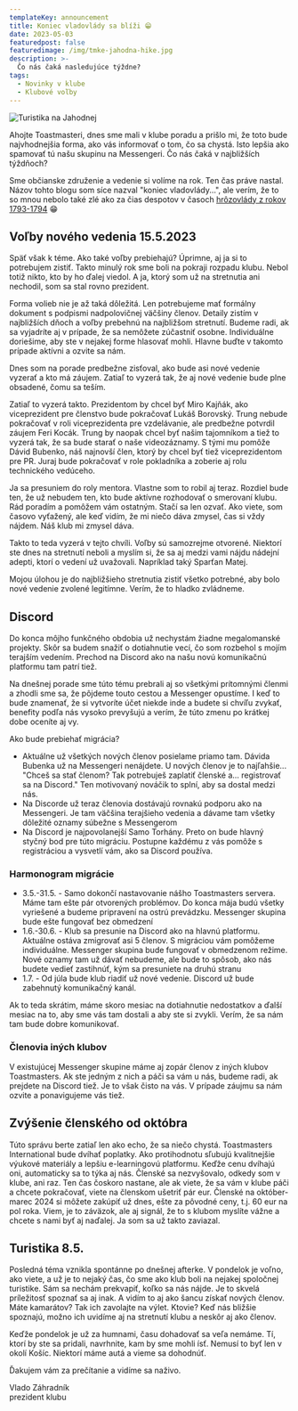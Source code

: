```yaml
---
templateKey: announcement
title: Koniec vladovlády sa blíži 😁
date: 2023-05-03
featuredpost: false
featuredimage: /img/tmke-jahodna-hike.jpg
description: >-
  Čo nás čaká nasledujúce týždne?
tags:
  - Novinky v klube
  - Klubové voľby
---
```


![Turistika na Jahodnej](/img/tmke-jahodna-hike.jpg)

Ahojte Toastmasteri,
dnes sme mali v klube poradu a prišlo mi, že toto bude najvhodnejšia forma, ako vás informovať o tom, čo sa chystá. Isto lepšia ako spamovať tú našu skupinu na Messengeri. Čo nás čaká v najbližších týždňoch?

Sme občianske združenie a vedenie si volíme na rok. Ten čas práve nastal. Názov tohto blogu som síce nazval "koniec vladovlády...", ale verím, že to so mnou nebolo také zlé ako za čias despotov v časoch [hrôzovlády z rokov 1793-1794](https://sk.wikipedia.org/wiki/Ve%C4%BEk%C3%A1_franc%C3%BAzska_revol%C3%BAcia) 😁

## Voľby nového vedenia 15.5.2023

Späť však k téme. Ako také voľby prebiehajú? Úprimne, aj ja si to potrebujem zistiť. Takto minulý rok sme boli na pokraji rozpadu klubu. Nebol totiž nikto, kto by ho ďalej viedol. A ja, ktorý som už na stretnutia ani nechodil, som sa stal rovno prezident.

Forma volieb nie je až taká dôležitá. Len potrebujeme mať formálny dokument s podpismi nadpolovičnej väčšiny členov. Detaily zistím v najbližších dňoch a voľby prebehnú na najbližšom stretnutí. Budeme radi, ak sa vyjadríte aj v prípade, že sa nemôžete zúčastniť osobne. Individuálne doriešime, aby ste v nejakej forme hlasovať mohli. Hlavne buďte v takomto prípade aktívni a ozvite sa nám.

Dnes som na porade predbežne zisťoval, ako bude asi nové vedenie vyzerať a kto má záujem. Zatiaľ to vyzerá tak, že aj nové vedenie bude plne obsadené, čomu sa teším.

Zatiaľ to vyzerá takto. Prezidentom by chcel byť Miro Kajňák, ako viceprezident pre členstvo bude pokračovať Lukáš Borovský. Trung nebude pokračovať v roli viceprezidenta pre vzdelávanie, ale predbežne potvrdil záujem Feri Kocák. Trung by naopak chcel byť našim tajomníkom a tiež to vyzerá tak, že sa bude starať o naše videozáznamy. S tými mu pomôže Dávid Bubenko, náš najnovší člen, ktorý by chcel byť tiež viceprezidentom pre PR. Juraj bude pokračovať v role pokladníka a zoberie aj rolu technického vedúceho.

Ja sa presuniem do roly mentora. Vlastne som to robil aj teraz. Rozdiel bude ten, že už nebudem ten, kto bude aktívne rozhodovať o smerovaní klubu. Rád poradím a pomôžem vám ostatným. Stačí sa len ozvať. Ako viete, som časovo vyťažený, ale keď vidím, že mi niečo dáva zmysel, čas si vždy nájdem. Náš klub mi zmysel dáva.

Takto to teda vyzerá v tejto chvíli. Voľby sú samozrejme otvorené. Niektorí ste dnes na stretnutí neboli a myslím si, že sa aj medzi vami nájdu nádejní adepti, ktorí o vedení už uvažovali. Napríklad taký Sparťan Matej.

Mojou úlohou je do najbližšieho stretnutia zistiť všetko potrebné, aby bolo nové vedenie zvolené legitímne. Verím, že to hladko zvládneme.

## Discord
Do konca môjho funkčného obdobia už nechystám žiadne megalomanské projekty. Skôr sa budem snažiť o dotiahnutie vecí, čo som rozbehol s mojím terajším vedením. Prechod na Discord ako na našu novú komunikačnú platformu tam patrí tiež.

Na dnešnej porade sme túto tému prebrali aj so všetkými prítomnými členmi a zhodli sme sa, že pôjdeme touto cestou a Messenger opustíme. I keď to bude znamenať, že si vytvoríte účet niekde inde a budete si chvíľu zvykať, benefity podľa nás vysoko prevyšujú a verím, že túto zmenu po krátkej dobe oceníte aj vy.

Ako bude prebiehať migrácia?
- Aktuálne už všetkých nových členov posielame priamo tam. Dávida Bubenka už na Messengeri nenájdete. U nových členov je to najľahšie... "Chceš sa stať členom? Tak potrebuješ zaplatiť členské a... registrovať sa na Discord." Ten motivovaný nováčik to splní, aby sa dostal medzi nás.
- Na Discorde už teraz členovia dostávajú rovnakú podporu ako na Messengeri. Je tam väčšina terajšieho vedenia a dávame tam všetky dôležité oznamy súbežne s Messengerom
- Na Discord je najpovolanejší Samo Torhány. Preto on bude hlavný styčný bod pre túto migráciu. Postupne každému z vás pomôže s registráciou a vysvetlí vám, ako sa Discord používa.

### Harmonogram migrácie
- 3.5.-31.5. - Samo dokončí nastavovanie nášho Toastmasters servera. Máme tam ešte pár otvorených problémov. Do konca mája budú všetky vyriešené a budeme pripravení na ostrú prevádzku. Messenger skupina bude ešte fungovať bez obmedzení
- 1.6.-30.6. - Klub sa presunie na Discord ako na hlavnú platformu. Aktuálne ostáva zmigrovať asi 5 členov. S migráciou vám pomôžeme individuálne. Messenger skupina bude fungovať v obmedzenom režime. Nové oznamy tam už dávať nebudeme, ale bude to spôsob, ako nás budete vedieť zastihnúť, kým sa presuniete na druhú stranu
- 1.7. - Od júla bude klub riadiť už nové vedenie. Discord už bude zabehnutý komunikačný kanál.

Ak to teda skrátim, máme skoro mesiac na dotiahnutie nedostatkov a ďalší mesiac na to, aby sme vás tam dostali a aby ste si zvykli. Verím, že sa nám tam bude dobre komunikovať.

### Členovia iných klubov
V existujúcej Messenger skupine máme aj zopár členov z iných klubov Toastmasters. Ak ste jedným z nich a páči sa vám u nás, budeme radi, ak prejdete na Discord tiež. Je to však čisto na vás. V prípade záujmu sa nám ozvite a ponavigujeme vás tiež.

## Zvýšenie členského od októbra
Túto správu berte zatiaľ len ako echo, že sa niečo chystá. Toastmasters International bude dvíhať poplatky. Ako protihodnotu sľubujú kvalitnejšie výukové materiály a lepšiu e-learningovú platformu. Keďže cenu dvíhajú oni, automaticky sa to týka aj nás. Členské sa nezvyšovalo, odkedy som v klube, ani raz. Ten čas čoskoro nastane, ale ak viete, že sa vám v klube páči a chcete pokračovať, viete na členskom ušetriť pár eur. Členské na október-marec 2024 si môžete zakúpiť už dnes, ešte za pôvodné ceny, t.j. 60 eur na pol roka. Viem, je to záväzok, ale aj signál, že to s klubom myslíte vážne a chcete s nami byť aj naďalej. Ja som sa už takto zaviazal.

## Turistika 8.5.
Posledná téma vznikla spontánne po dnešnej afterke. V pondelok je voľno, ako viete, a už je to nejaký čas, čo sme ako klub boli na nejakej spoločnej turistike. Sám sa nechám prekvapiť, koľko sa nás nájde. Je to skvelá príležitosť spoznať sa aj inak. A vidím to aj ako šancu získať nových členov. Máte kamarátov? Tak ich zavolajte na výlet. Ktovie? Keď nás bližšie spoznajú, možno ich uvidíme aj na stretnutí klubu a neskôr aj ako členov.

Keďže pondelok je už za humnami, času dohadovať sa veľa nemáme. Tí, ktorí by ste sa pridali, navrhnite, kam by sme mohli ísť. Nemusí to byť len v okolí Košíc. Niektorí máme autá a vieme sa dohodnúť.

Ďakujem vám za prečítanie a vidíme sa naživo.

Vlado Záhradník<br/>
prezident klubu